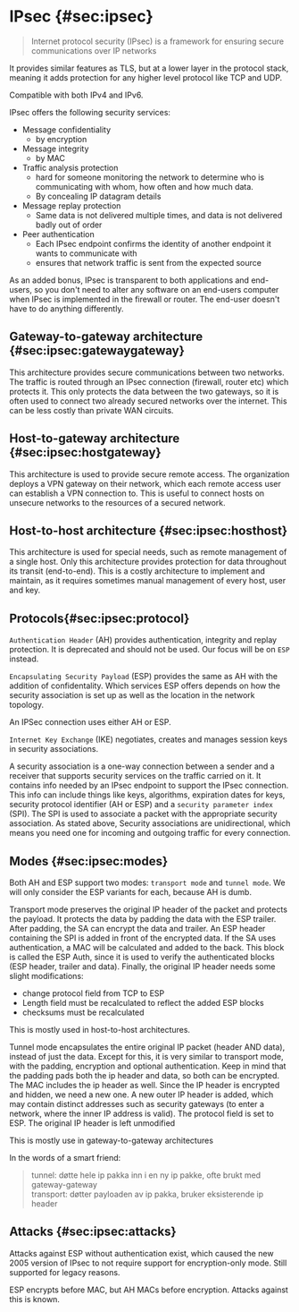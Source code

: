 # IPsec {#sec:ipsec}

> Internet protocol security (IPsec) is a framework for ensuring secure communications over IP
networks

It provides similar features as TLS, but at a lower layer in the protocol stack, meaning it adds
protection for any higher level protocol like TCP and UDP.

Compatible with both IPv4 and IPv6.

IPsec offers the following security services:

- Message confidentiality
    - by encryption
- Message integrity
    - by MAC
- Traffic analysis protection
    - hard for someone monitoring the network to determine who is communicating with whom, how
    often and how much data.
    - By concealing IP datagram details
- Message replay protection
    - Same data is not delivered multiple times, and data is not delivered badly out of order
- Peer authentication
    - Each IPsec endpoint confirms the identity of another endpoint it wants to communicate with
    - ensures that network traffic is sent from the expected source

As an added bonus, IPsec is transparent to both applications and end-users, so you don't need to
alter any software on an end-users computer when IPsec is implemented in the firewall or router. The
end-user doesn't have to do anything differently.

## Gateway-to-gateway architecture {#sec:ipsec:gatewaygateway}
This architecture provides secure communications between two networks. The traffic is routed through
an IPsec connection (firewall, router etc) which protects it. This only protects the data between
the two gateways, so it is often used to connect two already secured networks over the internet.
This can be less costly than private WAN circuits.

## Host-to-gateway architecture {#sec:ipsec:hostgateway}
This architecture is used to provide secure remote access. The organization deploys a VPN gateway on
their network, which each remote access user can establish a VPN connection to. This is useful to
connect hosts on unsecure networks to the resources of a secured network.

## Host-to-host architecture {#sec:ipsec:hosthost}
This architecture is used for special needs, such as remote management of a single host. Only this
architecture provides protection for data throughout its transit (end-to-end). This is a costly
architecture to implement and maintain, as it requires sometimes manual management of every host,
user and key.

## Protocols{#sec:ipsec:protocol}
`Authentication Header` (AH) provides authentication, integrity and replay
protection. It is deprecated and should not be used. Our focus will be on `ESP` instead.

`Encapsulating Security Payload` (ESP) provides the same as AH with the addition of confidentality.
Which services ESP offers depends on how the security association is set up as well as the location
in the network topology.

An IPSec connection uses either AH or ESP.

`Internet Key Exchange` (IKE) negotiates, creates and manages session keys in security associations.

A security association is a one-way connection between a sender and a receiver that supports
security services on the traffic carried on it. It contains info needed by an IPsec endpoint
to support the IPsec connection.  This info can include things like keys, algorithms, expiration
dates for keys, security protocol identifier (AH or ESP) and a `security parameter index` (SPI). The
SPI is used to associate a packet with the appropriate security association. As stated above,
Security associations are unidirectional, which means you need one for incoming and outgoing
traffic for every connection.

## Modes {#sec:ipsec:modes}
Both AH and ESP support two modes: `transport mode` and `tunnel mode`. We will only consider the ESP
variants for each, because AH is dumb.

Transport mode preserves the original IP header of the packet and protects the payload. It protects
the data by padding the data with the ESP trailer. After padding, the SA can encrypt the data and
trailer. An ESP header containing the SPI is added in front of the encrypted data. If the SA uses
authentication, a MAC will be calculated and added to the back. This block is called the ESP Auth,
since it is used to verify the authenticated blocks (ESP header, trailer and data). Finally, the
original IP header needs some slight modifications:

- change protocol field from TCP to ESP
- Length field must be recalculated to reflect the added ESP blocks
- checksums must be recalculated

This is mostly used in host-to-host architectures.

Tunnel mode encapsulates the entire original IP packet (header AND data), instead of just the data.
Except for this, it is very similar to transport mode, with the padding, encryption and
optional authentication. Keep in mind that the padding pads both the ip header and data, so both
can be encrypted. The MAC includes the ip header as well. Since the IP header is encrypted
and hidden, we need a new one. A new outer IP header is added, which may contain distinct
addresses such as security gateways (to enter a network, where the inner IP address is valid).
The protocol field is set to ESP. The original IP header is left unmodified

This is mostly use in gateway-to-gateway architectures

In the words of a smart friend:

> tunnel: døtte hele ip pakka inn i en ny ip pakke, ofte brukt med gateway-gateway\
> transport: døtter payloaden av ip pakka, bruker eksisterende ip header

## Attacks {#sec:ipsec:attacks}
Attacks against ESP without authentication exist, which caused the new 2005 version of IPsec to not
require support for encryption-only mode. Still supported for legacy reasons.

ESP encrypts before MAC, but AH MACs before encryption. Attacks against this is known.
